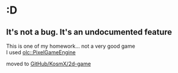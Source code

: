 # :D

## It's not a bug. It's an undocumented feature

This is one of my homework... not a very good game  
I used [olc::PixelGameEngine](https://github.com/OneLoneCoder/olcPixelGameEngine)  

moved to [GitHub/KosmX/2d-game](https://github.com/KosmX/2d-game-cpp)